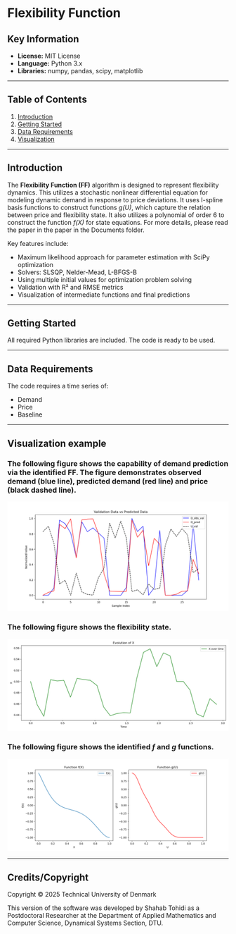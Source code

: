 # Flexibility Function

## Key Information
- **License:** MIT License  
- **Language:** Python 3.x  
- **Libraries:** numpy, pandas, scipy, matplotlib  

---

## Table of Contents
1. [Introduction](#introduction)  
2. [Getting Started](#getting-started)  
3. [Data Requirements](#data-requirements)  
4. [Visualization](#visualization)  


---

## Introduction
The **Flexibility Function (FF)** algorithm is designed to represent flexibility dynamics. This utilizes a stochastic nonlinear differential equation for modeling dynamic demand in response to price deviations.
It uses I-spline basis functions to construct functions *g(U)*, which capture the relation between price and flexibility state. It also utilizes a polynomial of order 6 to construct the function *f(X)* for state equations. For more details, please read the paper in the paper in the Documents folder.

Key features include:  
- Maximum likelihood approach for parameter estimation with SciPy optimization
- Solvers: SLSQP, Nelder-Mead, L-BFGS-B
- Using multiple initial values for optimization problem solving   
- Validation with R² and RMSE metrics  
- Visualization of intermediate functions and final predictions  

---

## Getting Started

All required Python libraries are included. The code is ready to be used. 

---

## Data Requirements

The code requires a time series of:
- Demand
- Price
- Baseline

---

## Visualization example
### The following figure shows the capability of demand prediction via the identified FF. The figure demonstrates observed demand (blue line), predicted demand (red line) and price (black dashed line).
![Function f(X)](Figures/Figure_1.png)

### The following figure shows the flexibility state.
![Function f(X)](Figures/Figure_2.png)

### The following figure shows the identified *f* and *g* functions.
![Function f(X)](Figures/Figure_3.png)

---

## Credits/Copyright
Copyright © 2025 Technical University of Denmark

This version of the software was developed by Shahab Tohidi as a Postdoctoral Researcher at the Department of Applied Mathematics and Computer Science, Dynamical Systems Section, DTU.

